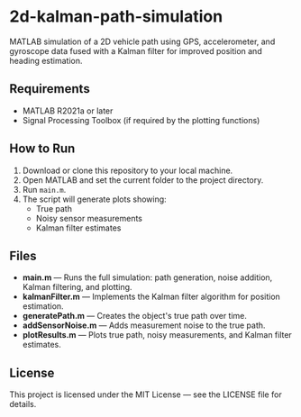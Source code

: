 # 2d-kalman-path-simulation
MATLAB simulation of a 2D vehicle path using GPS, accelerometer, and gyroscope data fused with a Kalman filter for improved position and heading estimation.

## Requirements
- MATLAB R2021a or later
- Signal Processing Toolbox (if required by the plotting functions)

## How to Run
1. Download or clone this repository to your local machine.
2. Open MATLAB and set the current folder to the project directory.
3. Run `main.m`.
4. The script will generate plots showing:
   - True path
   - Noisy sensor measurements
   - Kalman filter estimates

## Files
- **main.m** — Runs the full simulation: path generation, noise addition, Kalman filtering, and plotting.
- **kalmanFilter.m** — Implements the Kalman filter algorithm for position estimation.
- **generatePath.m** — Creates the object's true path over time.
- **addSensorNoise.m** — Adds measurement noise to the true path.
- **plotResults.m** — Plots true path, noisy measurements, and Kalman filter estimates.

## License
This project is licensed under the MIT License — see the LICENSE file for details.
